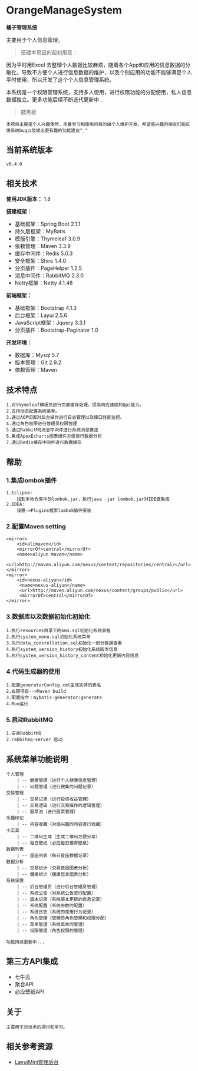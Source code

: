 # OrangeManageSystem
**橘子管理系统**

主要用于个人信息管理。

> 搭建本项目的起初用意：

因为平时用Excel
去整理个人数据比较麻烦，随着各个App和应用的信息数据的分散化，导致不方便个人进行信息数据的维护，以及个别应用的功能不能够满足个人平时使用，所以开发了这个个人信息管理系统。

本系统是一个权限管理系统，支持多人使用，进行权限功能的分配使用，私人信息数据独立。更多功能后续不断迭代更新中...

> 敲黑板

```
本项目主要是个人兴趣使然，本着学习和使用的目的由个人维护开发，希望感兴趣的朋友们能反馈系统bug以及提出更有趣的功能建议^_^
```

## 当前系统版本

```
v0.4.0
```

## 相关技术

**使用JDK版本：** 1.8

**搭建框架：** 
- 基础框架：Spring Boot 2.1.1
- 持久层框架：MyBatis 
- 模版引擎：Thymeleaf 3.0.9
- 依赖管理：Maven 3.3.9
- 缓存中间件：Redis 5.0.3
- 安全框架：Shiro 1.4.0
- 分页插件：PageHelper 1.2.5
- 消息中间件：RabbitMQ 2.3.0
- Netty框架：Netty 4.1.48

**前端框架：**
- 基础框架：Bootstrap 4.1.3
- 后台框架：Layui 2.5.6
- JavaScript框架：Jquery 3.3.1
- 分页插件：Bootstrap-Paginator 1.0

**开发环境：**
- 数据库：Mysql 5.7
- 版本管理：Git 2.9.2
- 依赖管理：Maven

## 技术特点

```
1.对thymeleaf模板页进行页面缓存处理，提高响应速度和Qps能力。
2.支持动态配置系统菜单。
3.通过AOP切面对后台操作进行日志管理以及接口性能监控。
4.通过角色权限进行管理员权限管理
5.通过RabbitMQ消息中间件进行系统消息推送
6.集成ApexEcharts图表组件方便进行数据分析
7.通过Redis缓存中间件进行数据缓存
```

## 帮助

### 1.集成lombok插件
```
1.Eclipse:
    找到本地仓库中的lombok.jar，执行java -jar lombok.jar对IDE做集成
2.IDEA:
    设置->Plugins搜索lambok插件安装
```

### 2.配置Maven setting
```
<mirror>
	<id>alimaven</id>
	<mirrorOf>central</mirrorOf>
	<name>aliyun maven</name>
	<url>http://maven.aliyun.com/nexus/content/repositories/central/</url>
</mirror>
<mirror>        
	<id>nexus-aliyun</id>      
     <name>nexus-aliyun</name>    
     <url>http://maven.aliyun.com/nexus/content/groups/public</url>      
     <mirrorOf>central</mirrorOf>        
</mirror>
```

### 3.数据库以及数据初始化初始化
```
1.执行resources目录下的oms.sql初始化系统表格
2.执行system_menu.sql初始化系统菜单
3.执行data_constellation.sql初始化一部分数据查看
4.执行system_version_history初始化系统版本信息
5.执行system_version_history_content初始化更新内容信息
```

### 4.代码生成器的使用
```
1.配置generatorConfig.xml生成实体的表名
2.右键项目-->Maven build
3.配置指令：mybatis-generator:generate
4.Run运行
```
### 5.启动RabbitMQ
```
1.安装RabbitMQ
2.rabbitmq-server 启动
```
## 系统菜单功能说明

```text
个人管理
    | -- 健康管理（进行个人健康信息管理）
    | -- 问题管理（进行搜集的问题记录）
交易管理
    | -- 交易记录（进行投资收益管理）
    | -- 交易逻辑（进行交易操作的逻辑管理）
    | -- 股票池（进行股票管理）
乐趣印记
    | -- 内容收藏（对感兴趣的内容进行收藏）
小工具
    | -- 二维码生成（生成二维码方便分享）
    | -- 每日壁纸（必应每日推荐壁纸）
数据列表
    | -- 星座列表（每日星座数据记录）
数据分析
    | -- 交易统计（交易数据图表分析）
    | -- 健康统计（健康信息图表分析）
系统设置
    | -- 后台管理员（进行后台管理员管理）
    | -- 系统公告（对系统公告进行配置）
    | -- 版本记录（系统版本更新的信息记录）
    | -- 系统配置（系统参数的配置）
    | -- 系统日志（系统的使用行为记录）
    | -- 角色管理（管理员角色管理和权限分配）
    | -- 菜单管理（系统菜单的管理）
    | -- 权限管理（角色权限的管理）

功能持续更新中...
```

## 第三方API集成

- 七牛云
- 聚合API
- 必应壁纸API

## 关于
```
主要用于对技术的探讨和学习。
```

## 相关参考资源

- [LayuiMini管理后台](https://github.com/zhongshaofa/layuimini/)